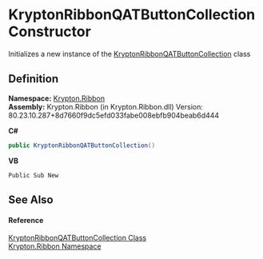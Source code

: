# KryptonRibbonQATButtonCollection Constructor


Initializes a new instance of the <a href="0cfd149b-db03-59b3-658a-3798eb193cdf.md">KryptonRibbonQATButtonCollection</a> class



## Definition
**Namespace:** <a href="1e9bc734-cff9-e9b8-f013-94cdac669794.md">Krypton.Ribbon</a>  
**Assembly:** Krypton.Ribbon (in Krypton.Ribbon.dll) Version: 80.23.10.287+8d7660f9dc5efd033fabe008ebfb904beab6d444

**C#**
``` C#
public KryptonRibbonQATButtonCollection()
```
**VB**
``` VB
Public Sub New
```



## See Also


#### Reference
<a href="0cfd149b-db03-59b3-658a-3798eb193cdf.md">KryptonRibbonQATButtonCollection Class</a>  
<a href="1e9bc734-cff9-e9b8-f013-94cdac669794.md">Krypton.Ribbon Namespace</a>  
